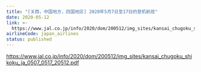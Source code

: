 ```yaml
---
title: "[关西，中国地方，四国地区] 2020年5月7日至17日的登机航班"
date: 2020-05-12
link: >-
  https://www.jal.co.jp/info/2020/dom/200512/img_sites/kansai_chugoku_shikoku_ja_0507_0517_20512.pdf
airlineCode: japan_airlines
status: published
---
```

https://www.jal.co.jp/info/2020/dom/200512/img_sites/kansai_chugoku_shikoku_ja_0507_0517_20512.pdf
